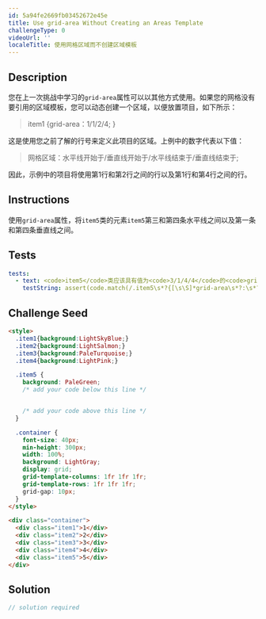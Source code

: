 ```yaml
---
id: 5a94fe2669fb03452672e45e
title: Use grid-area Without Creating an Areas Template
challengeType: 0
videoUrl: ''
localeTitle: 使用网格区域而不创建区域模板
---
```


## Description
<section id="description">您在上一次挑战中学习的<code>grid-area</code>属性可以以其他方式使用。如果您的网格没有要引用的区域模板，您可以动态创建一个区域，以便放置项目，如下所示： <blockquote> item1 {grid-area：1/1/2/4; } </blockquote>这是使用您之前了解的行号来定义此项目的区域。上例中的数字代表以下值： <blockquote>网格区域：水平线开始于/垂直线开始于/水平线结束于/垂直线结束于; </blockquote>因此，示例中的项目将使用第1行和第2行之间的行以及第1行和第4行之间的行。 </section>

## Instructions
<section id="instructions">使用<code>grid-area</code>属性，将<code>item5</code>类的元素<code>item5</code>第三和第四条水平线之间以及第一条和第四条垂直线之间。 </section>

## Tests
<section id='tests'>

```yml
tests:
  - text: <code>item5</code>类应该具有值为<code>3/1/4/4</code>的<code>grid-area</code>属性。
    testString: assert(code.match(/.item5\s*?{[\s\S]*grid-area\s*?:\s*?3\s*?\/\s*?1\s*?\/\s*?4\s*?\/\s*?4\s*?;[\s\S]*}/gi), '<code>item5</code> class should have a <code>grid-area</code> property that has the value of <code>3/1/4/4</code>.');

```

</section>

## Challenge Seed
<section id='challengeSeed'>

<div id='html-seed'>

```html
<style>
  .item1{background:LightSkyBlue;}
  .item2{background:LightSalmon;}
  .item3{background:PaleTurquoise;}
  .item4{background:LightPink;}

  .item5 {
    background: PaleGreen;
    /* add your code below this line */


    /* add your code above this line */
  }

  .container {
    font-size: 40px;
    min-height: 300px;
    width: 100%;
    background: LightGray;
    display: grid;
    grid-template-columns: 1fr 1fr 1fr;
    grid-template-rows: 1fr 1fr 1fr;
    grid-gap: 10px;
  }
</style>

<div class="container">
  <div class="item1">1</div>
  <div class="item2">2</div>
  <div class="item3">3</div>
  <div class="item4">4</div>
  <div class="item5">5</div>
</div>

```

</div>



</section>

## Solution
<section id='solution'>

```js
// solution required
```
</section>
